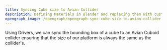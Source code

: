 ```yaml
---
title: Syncing Cube size to Avian Collider
description: Defining Materials in Blender and replacing them with custom Bevy shaders
opengraph_image: /opengraph/opengraph-sync-cube-size-to-avian-collider.jpg
---
```


Using Drivers, we can sync the bounding box of a cube to an Avian Cuboid collider ensuring that the size of our platform is always the same as the collider's.
